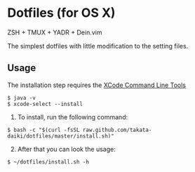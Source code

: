 # Dotfiles (for OS X)
ZSH + TMUX + YADR + Dein.vim

The simplest dotfiles with little modification to the setting files.

## Usage
The installation step requires the [XCode Command Line Tools](https://developer.apple.com/downloads)

```
$ java -v
$ xcode-select --install
```

1. To install, run the following command:

```
$ bash -c "$(curl -fsSL raw.github.com/takata-daiki/dotfiles/master/install.sh)"
```

2. After that you can look the usage:

```
$ ~/dotfiles/install.sh -h
```

